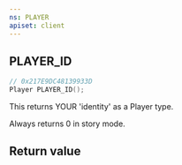 ```yaml
---
ns: PLAYER
apiset: client
---
```

## PLAYER_ID

```c
// 0x217E9DC48139933D
Player PLAYER_ID();
```

This returns YOUR 'identity' as a Player type.

Always returns 0 in story mode.


## Return value

